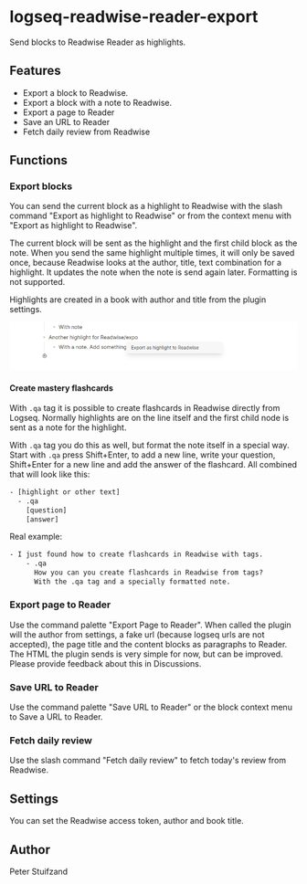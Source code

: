 # logseq-readwise-reader-export

Send blocks to Readwise Reader as highlights.

## Features

- Export a block to Readwise.
- Export a block with a note to Readwise.
- Export a page to Reader
- Save an URL to Reader
- Fetch daily review from Readwise

## Functions

### Export blocks

You can send the current block as a highlight to Readwise with the 
slash command "Export as highlight to Readwise" or from the context menu
with "Export as highlight to Readwise".

The current block will be sent as the highlight and the first child block
as the note. When you send the same highlight multiple times, it will only
be saved once, because Readwise looks at the author, title, text combination
for a highlight. It updates the note when the note is send again later.
Formatting is not supported.

Highlights are created in a book with author and title from the plugin settings.

![Export to Readwise with note by slash command](./export-to-readwise-with-note.png)

#### Create mastery flashcards

With `.qa` tag it is possible to create flashcards in Readwise directly from
Logseq. Normally highlights are on the line itself and the first child node is
sent as a note for the highlight.

With `.qa` tag you do this as well, but format the note itself in a special way.
Start with `.qa` press Shift+Enter, to add a new line, write your question,
Shift+Enter for a new line and add the answer of the flashcard. All combined
that will look like this:

```
- [highlight or other text]
  - .qa
    [question]
    [answer]
```

Real example:

```
- I just found how to create flashcards in Readwise with tags.
    - .qa
      How you can you create flashcards in Readwise from tags?
      With the .qa tag and a specially formatted note.
```

      

### Export page to Reader

Use the command palette "Export Page to Reader". When called the plugin will the
author from settings, a fake url (because logseq urls are not accepted), the
page title and the content blocks as paragraphs to Reader. The HTML the plugin
sends is very simple for now, but can be improved. Please provide feedback about
this in Discussions.

### Save URL to Reader

Use the command palette "Save URL to Reader" or the block context menu to Save
a URL to Reader.

### Fetch daily review

Use the slash command "Fetch daily review" to fetch today's review from Readwise.

## Settings

You can set the Readwise access token, author and book title.

## Author

Peter Stuifzand
